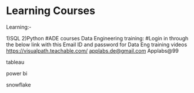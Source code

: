 # Learning Courses
Learning:-

1)SQL
2)Python
#ADE courses
Data Engineering training:
#Login in through the below link with this Email ID and password for Data Eng training videos
https://visualpath.teachable.com/
applabs.de@gmail.com
Applabs@99

tableau

power bi

snowflake
